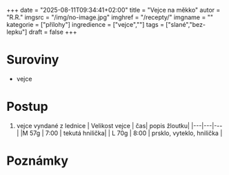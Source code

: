 
+++
date = "2025-08-11T09:34:41+02:00"
title = "Vejce na měkko"
autor = "R.R."
imgsrc = "/img/no-image.jpg"
imghref = "/recepty/"
imgname = ""
kategorie = ["přílohy"]
ingredience = ["vejce",""]
tags = ["slané","bez-lepku"]
draft = false
+++


# Suroviny
- vejce

# Postup 
1. vejce vyndané z lednice
| Velikost vejce | čas| popis  žloutku|
|---|---|---|
|M 57g | 7:00 | tekutá hnilička|
| L 70g | 8:00  | prsklo, vyteklo, hnilička |

# Poznámky

<!-- --> 